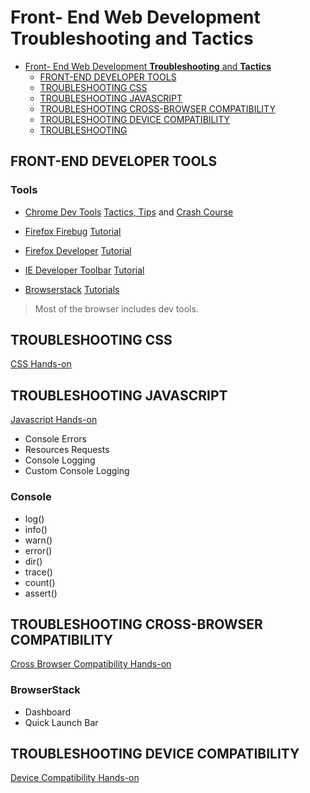 # Front- End Web Development **Troubleshooting** and **Tactics**
 - [Front- End Web Development **Troubleshooting** and **Tactics**](#front--end-web-development-troubleshooting-and-tactics)
    - [FRONT-END DEVELOPER TOOLS](#front-end-developer-tools)
    - [TROUBLESHOOTING CSS](#troubleshooting-css)
    - [TROUBLESHOOTING JAVASCRIPT](#troubleshooting-javascript)
    - [TROUBLESHOOTING CROSS-BROWSER COMPATIBILITY](#troubleshooting-cross-browser-compatibility)
    - [TROUBLESHOOTING DEVICE COMPATIBILITY](#troubleshooting-device-compatibility)
    - [TROUBLESHOOTING](#troubleshooting)


## FRONT-END DEVELOPER TOOLS
### Tools
- [Chrome Dev Tools](https://www.youtube.com/watch?v=D1pV7ermy6w&list=PLNYkxOF6rcIBDSojZWBv4QJNoT4GNYzQD) [Tactics, Tips](https://www.youtube.com/watch?v=UURZFzk92bU&t=6s) and [Crash Course](https://www.youtube.com/watch?v=x4q86IjJFag)

- [Firefox Firebug](https://addons.mozilla.org/en-US/firefox/addon/firebug/) [Tutorial](https://www.youtube.com/watch?v=tdIk2PztcL0&list=PLZF67-JkD6cvltlmxYYMsZjrXwYmWWsWi)

- [Firefox Developer](https://www.youtube.com/watch?v=1R9_WdXwUsE&list=PLo3w8EB99pqLRJBWRCoyGTIrkctoUgB9W) [Tutorial](https://www.youtube.com/watch?v=yueecwKDZxQ&list=PLo3w8EB99pqLZNY22xKbTEzMfYo9PXAlm)

- [IE Developer Toolbar](https://www.youtube.com/watch?v=ryeApq5Bssw) [Tutorial](https://www.youtube.com/watch?v=I_4ni6wQUew&list=PLWFDvJ5MQeyYrCC07kRMb1YY-ESJ1mp1Q)

- [Browserstack](https://www.youtube.com/watch?v=NfAHwkQHb2A&list=PLQjCIKjuXCdlJBmO7C6I7WTAVB74_xNtK) [Tutorials](https://www.youtube.com/watch?v=GqdhSjTU1_Y&list=PL_BlR-E_YrzbdAqzVtP2cQX6zxMfUrnQk)

>Most of the browser includes dev tools.


## TROUBLESHOOTING CSS
[CSS Hands-on](https://github.com/reemardelarosa/FrontEndWebDevelopmentTroubleshootingTactics/tree/master/CSS)

## TROUBLESHOOTING JAVASCRIPT
[Javascript Hands-on](https://github.com/reemardelarosa/FrontEndWebDevelopmentTroubleshootingTactics/tree/master/JS)

- Console Errors
- Resources Requests
- Console Logging
- Custom Console Logging


### Console
- log()
- info()
- warn()
- error()
- dir()
- trace()
- count()
- assert()

## TROUBLESHOOTING CROSS-BROWSER COMPATIBILITY
[Cross Browser Compatibility Hands-on](https://github.com/reemardelarosa/FrontEndWebDevelopmentTroubleshootingTactics/tree/master/Cross-Browser-Comaptibility)

### BrowserStack
- Dashboard
- Quick Launch Bar

## TROUBLESHOOTING DEVICE COMPATIBILITY
[Device Compatibility Hands-on](https://github.com/reemardelarosa/FrontEndWebDevelopmentTroubleshootingTactics/tree/master/Device-Compatability)


